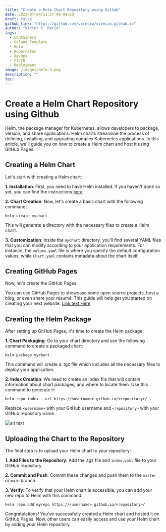 ```yaml
---
title: "Create a Helm Chart Repository using Github"
date: 2023-07-04T11:57:48-04:00
draft: false
github_link: "https://github.com/vsrecio/vsrecio.github.io"
author: "Victor S. Recio"
tags:
  - Containers
  - Golang Template
  - Helm
  - Kubernetes
  - DevOps
  - CI/CD
  - Deployment
image: /images/helm-3.png
description: ""
toc: 
---
```

# Create a Helm Chart Repository using Github

Helm, the package manager for Kubernetes, allows developers to package, version, and share applications. Helm charts streamline the process of defining, installing, and upgrading complex Kubernetes applications. In this article, we'll guide you on how to create a Helm chart and host it using GitHub Pages.

## Creating a Helm Chart

Let's start with creating a Helm chart:

**1. Installation**: First, you need to have Helm installed. If you haven't done so yet, you can find the instructions [here](https://helm.sh/docs/intro/install/).

**2. Chart Creation**: Now, let's create a basic chart with the following command:

```
helm create mychart
```
   
This will generate a directory with the necessary files to create a Helm chart.

**3. Customization**: Inside the `mychart` directory, you'll find several YAML files that you can modify according to your application requirements. For instance, the `values.yaml` file is where you specify the default configuration values, while `Chart.yaml` contains metadata about the chart itself.

## Creating GitHub Pages

Now, let's create the GitHub Pages:

You can use GitHub Pages to showcase some open source projects, host a blog, or even share your résumé. This guide will help get you started on creating your next website. [Link text Here](https://docs.github.com/en/pages/quickstart)

## Creating the Helm Package

After setting up GitHub Pages, it's time to create the Helm package:

**1. Chart Packaging**: Go to your chart directory and use the following command to create a packaged chart:

```
helm package mychart
```
   
This command will create a .tgz file which includes all the necessary files to deploy your application.

**2. Index Creation**: We need to create an index file that will contain information about chart packages, and where to locate them. Use this command to generate it:

```
helm repo index --url https://<username>.github.io/<repository>/ .
```
   
Replace `<username>` with your GitHub username and `<repository>` with your GitHub repository name.

![alt text](/images/repo.png "Repository")

## Uploading the Chart to the Repository

The final step is to upload your Helm chart to your repository:

**1. Add Files to the Repository**: Add the .tgz file and `index.yaml` file to your GitHub repository.

**2. Commit and Push**: Commit these changes and push them to the `master` or `main` branch. 

**3. Verify**: To verify that your Helm chart is accessible, you can add your new repo to Helm with this command:

```
helm repo add myrepo https://<username>.github.io/<repository>/
```

Congratulations! You've successfully created a Helm chart and hosted it on GitHub Pages. Now, other users can easily access and use your Helm chart by adding your Helm repository.